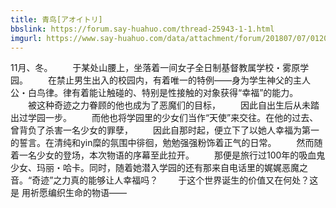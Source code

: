 ```yaml
---
title: 青鸟[アオイトリ]
bbslink: https://forum.say-huahuo.com/thread-25943-1-1.html
imgurl: https://www.say-huahuo.com/data/attachment/forum/201807/07/012023gww56rxepoenzoex.jpg
---
```


11月、冬。
　　于某处山腰上，坐落着一间女子全日制基督教属学校・雾原学园。
　　在禁止男生出入的校园内，有着唯一的特例——身为学生神父的主人公・白鸟律。律有着能让触碰的、特别是性接触的对象获得“幸福”的能力。
　　被这种奇迹之力眷顾的他也成为了恶魔们的目标，
　　因此自出生后从未踏出过学园一步。
　　而他也将学园里的少女们当作“天使”来交往。在他的过去、曾背负了杀害一名少女的罪孽，
　　因此自那时起，便立下了以她人幸福为第一的誓言。在清纯和yin糜的氛围中徘徊，勉勉强强粉饰着正气的日常。
　　然而随着一名少女的登场，本次物语的序幕至此拉开。
　　那便是旅行过100年的吸血鬼少女、玛丽・哈卡。同时，随着她潜入学园的还有那来自电话里的娓娓恶魔之音。“奇迹”之力真的能够让人幸福吗？
　　于这个世界诞生的价值又在何处？这是 用祈愿编织生命的物语——<!--more-->
